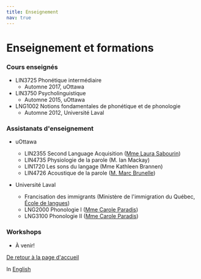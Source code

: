 ```yaml
---
title: Enseignement
nav: true
---
```


<h1>Enseignement et formations</h1>

<h3>Cours enseignés</h3>

- LIN3725 Phonétique intermédiaire
  - Automne 2017, uOttawa
- LIN3750 Psycholinguistique
  - Automne 2015, uOttawa
- LNG1002 Notions fondamentales de phonétique et de phonologie
  - Automne 2012, Université Laval

<h3>Assistanats d'enseignement</h3>

- uOttawa
  - LIN2355 Second Language Acquisition ([Mme Laura Sabourin](http://artsites.uottawa.ca/laurasabourin/))
  - LIN4735 Physiologie de la parole (M. Ian Mackay)
  - LIN1720 Les sons du langage (Mme Kathleen Brannen)
  - LIN4726 Acoustique de la parole ([M. Marc Brunelle](http://aix1.uottawa.ca/%7embrunell/indexF.htm))

- Université Laval
  - Francisation des immigrants (Ministère de l'immigration du Québec, [École de langues](https://www.elul.ulaval.ca/nos-cours/francisation/))
  - LNG2000 Phonologie I ([Mme Carole Paradis](http://www.lli.ulaval.ca/le-departement/personnel/professeurs/paradis-carole/))
  - LNG3100 Phonologie II ([Mme Carole Paradis](http://www.lli.ulaval.ca/le-departement/personnel/professeurs/paradis-carole/))
 
<h3>Workshops</h3>

- À venir!

[De retour à la page d'accueil](https://felixdtrudel.github.io/fr/index.html)

In [English](https://felixdtrudel.github.io/teaching.html)
